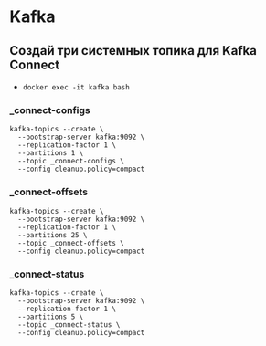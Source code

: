 # Kafka

## Создай три системных топика для Kafka Connect 

- `docker exec -it kafka bash`

### _connect-configs

```shell
kafka-topics --create \
  --bootstrap-server kafka:9092 \
  --replication-factor 1 \
  --partitions 1 \
  --topic _connect-configs \
  --config cleanup.policy=compact
```

### _connect-offsets

```shell
kafka-topics --create \
  --bootstrap-server kafka:9092 \
  --replication-factor 1 \
  --partitions 25 \
  --topic _connect-offsets \
  --config cleanup.policy=compact
```

### _connect-status

```shell
kafka-topics --create \
  --bootstrap-server kafka:9092 \
  --replication-factor 1 \
  --partitions 5 \
  --topic _connect-status \
  --config cleanup.policy=compact
```

